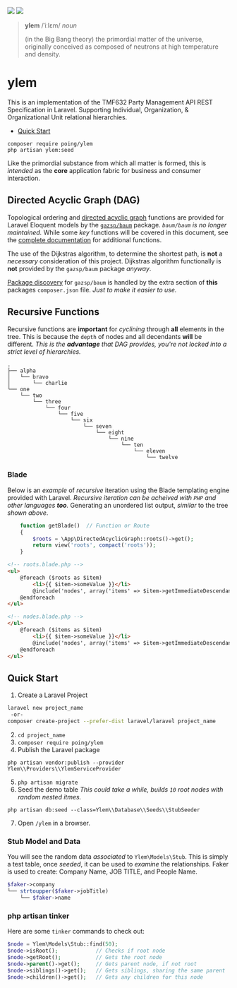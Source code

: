 ![](https://gitlab.com/poing/ylem/badges/master/coverage.svg)
![](https://gitlab.com/poing/ylem/badges/master/build.svg)

> **ylem** /ˈiːlɛm/ *noun*
>
> (in the Big Bang theory) the primordial matter of the universe, originally conceived as composed of neutrons at high temperature and density.

# ylem
This is an implementation of the TMF632 Party Management API REST Specification in Laravel.  Supporting Individual, Organization, & Organizational Unit relational hierarchies.  

* [Quick Start](#quick-start)
```
composer require poing/ylem
php artisan ylem:seed
```


Like the primordial substance from which all matter is formed, this is *intended* as the **core** application fabric for business and consumer interaction.

## Directed Acyclic Graph (DAG)

Topological ordering and [directed acyclic graph](https://en.wikipedia.org/wiki/Directed_acyclic_graph) functions are provided for Laravel Eloquent models by the [`gazsp/baum`](https://packagist.org/packages/gazsp/baum) package.  *`baum/baum` is no longer maintained.*  While some *key* functions will be covered in this document, see the [complete documentation](https://github.com/gazsp/baum) for additional functions.

The use of the Dijkstras algorithm, to determine the shortest path, is **not** a *necessary* consideration of this project.  Dijkstras algorithm functionally is **not** provided by the `gazsp/baum` package *anyway*.

[Package discovery](https://laravel.com/docs/5.7/packages#package-discovery) for `gazsp/baum` is handled by the extra section of **this** packages `composer.json` file.  *Just to make it easier to use.*

## Recursive Functions

Recursive functions are **important** for *cyclining* through **all** elements in the tree.  This is because the `depth` of nodes and all decendants **will** be different.  *This is the **advantage** that DAG provides, you're not locked into a strict level of hierarchies.*

```
.
├── alpha
│   └── bravo
│       └── charlie
└── one
    └── two
        └── three
            └── four
                └── five
                    └── six
                        └── seven
                            └── eight
                                └── nine
                                    └── ten
                                        └── eleven
                                            └── twelve
```

### Blade

Below is an *example* of *recursive* iteration using the Blade templating engine provided with Laravel.  *Recursive iteration can be acheived with `PHP` and other languages **too**.*  Generating an unordered list output, *similar* to the tree *shown above*.

```php
    function getBlade()  // Function or Route
    {
        $roots = \App\DirectedAcyclicGraph::roots()->get();
        return view('roots', compact('roots'));
    }
```
```html
<!-- roots.blade.php -->
<ul>
    @foreach ($roots as $item)
        <li>{{ $item->someValue }}</li>
        @include('nodes', array('items' => $item->getImmediateDescendants()))
    @endforeach
</ul>
```
```html
<!-- nodes.blade.php -->
</ul>
    @foreach ($items as $item)
        <li>{{ $item->someValue }}</li>
        @include('nodes', array('items' => $item->getImmediateDescendants()))
    @endforeach
</ul>
```

## Quick Start

1. Create a Laravel Project

```bash
laravel new project_name
 -or-
composer create-project --prefer-dist laravel/laravel project_name
```

2. `cd project_name`
3. `composer require poing/ylem`
4. Publish the Laravel package
```
php artisan vendor:publish --provider Ylem\\Providers\\YlemServiceProvider
```
5. `php artisan migrate`
6. Seed the demo table *This could take a while, builds `10` root nodes with random nested itmes.*
```
php artisan db:seed --class=Ylem\\Database\\Seeds\\StubSeeder
```
7. Open `/ylem` in a browser.

### Stub Model and Data

You will see the random data *associated* to `Ylem\Models\Stub`.  This is simply a test table, once *seeded*, it can be used to *examine* the relationships.  Faker is used to create: Company Name, JOB TITLE, and People Name.

```php
$faker->company
└── strtoupper($faker->jobTitle)
    └── $faker->name
```

### php artisan tinker
Here are some `tinker` commands to check out:

```php
$node = Ylem\Models\Stub::find(50);
$node->isRoot();            // Checks if root node
$node->getRoot();           // Gets the root node
$node->parent()->get();     // Gets parent node, if not root
$node->siblings()->get();   // Gets siblings, sharing the same parent
$node->children()->get();   // Gets any children for this node
```
